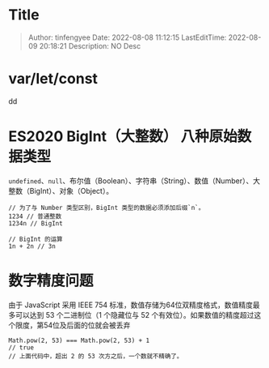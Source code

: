 # Title <!-- omit in toc -->

> Author: tinfengyee
> Date: 2022-08-08 11:12:15
> LastEditTime: 2022-08-09 20:18:21
> Description: NO Desc

# var/let/const
dd

# ES2020 BigInt（大整数） 八种原始数据类型
`undefined`、`null`、布尔值（Boolean）、字符串（String）、数值（Number）、大整数（BigInt）、对象（Object）。
```
// 为了与 Number 类型区别，BigInt 类型的数据必须添加后缀`n`。
1234 // 普通整数
1234n // BigInt

// BigInt 的运算
1n + 2n // 3n
```

# 数字精度问题
由于 JavaScript 采用 IEEE 754 标准，数值存储为64位双精度格式，数值精度最多可以达到 53 个二进制位（1 个隐藏位与 52 个有效位）。如果数值的精度超过这个限度，第54位及后面的位就会被丢弃
```
Math.pow(2, 53) === Math.pow(2, 53) + 1
// true
// 上面代码中，超出 2 的 53 次方之后，一个数就不精确了。
```
